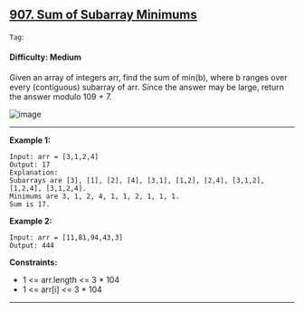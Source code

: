 ## [907. Sum of Subarray Minimums](https://leetcode.com/problems/sum-of-subarray-minimums)

```Tag```:

#### Difficulty: Medium

Given an array of integers arr, find the sum of min(b), where b ranges over every (contiguous) subarray of arr. Since the answer may be large, return the answer modulo 109 + 7.

![image](https://github.com/quananhle/Python/assets/35042430/b34d62f7-5d0d-424f-b65d-f758c3b212a0)

---

__Example 1:__
```
Input: arr = [3,1,2,4]
Output: 17
Explanation: 
Subarrays are [3], [1], [2], [4], [3,1], [1,2], [2,4], [3,1,2], [1,2,4], [3,1,2,4]. 
Minimums are 3, 1, 2, 4, 1, 1, 2, 1, 1, 1.
Sum is 17.
```

__Example 2:__
```
Input: arr = [11,81,94,43,3]
Output: 444
```

__Constraints:__

- 1 <= arr.length <= 3 * 104
- 1 <= arr[i] <= 3 * 104

---

